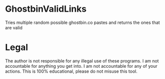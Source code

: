 # GhostbinValidLinks
Tries multiple random possible ghostbin.co pastes and returns the ones that are valid
# Legal
The author is not responsible for any illegal use of these programs.
I am not accountable for anything you get into.
I am not accountable for any of your actions.
This is 100% educational, please do not misuse this tool.
